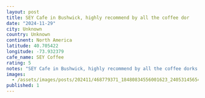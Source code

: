 ```yaml
---
layout: post
title: SEY Cafe in Bushwick, highly recommend by all the coffee dor
date: "2024-11-29"
city: Unknown
country: Unknown
continent: North America
latitude: 40.705422
longitude: -73.932379
cafe_name: SEY Coffee
rating: 5
notes: "SEY Cafe in Bushwick, highly recommend by all the coffee dorks I-'ve met on this trip. #worldcoffeetour"
images:
  - /assets/images/posts/202411/468779371_18480834556001623_2405314565451333850_n_18067094689734968.jpg
published: 1
---
```

